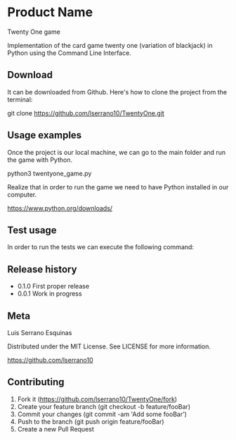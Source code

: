 # Product Name
Twenty One game

Implementation of the card game twenty one (variation of blackjack) in Python using the Command Line Interface.

## Download

It can be downloaded from Github. Here's how to clone the project from the terminal:

git clone https://github.com/lserrano10/TwentyOne.git

## Usage examples

Once the project is our local machine, we can go to the main folder and run the game with Python.

python3 twentyone_game.py

Realize that in order to run the game we need to have Python installed in our computer.

https://www.python.org/downloads/

## Test usage

In order to run the tests we can execute the following command:

## Release history

- 0.1.0
        First proper release
- 0.0.1
        Work in progress

## Meta

Luis Serrano Esquinas

Distributed under the MIT License. See LICENSE for more information.

https://github.com/lserrano10

## Contributing

1. Fork it (https://github.com/lserrano10/TwentyOne/fork)
2. Create your feature branch (git checkout -b feature/fooBar)
3. Commit your changes (git commit -am 'Add some fooBar')
4. Push to the branch (git push origin feature/fooBar)
5. Create a new Pull Request
